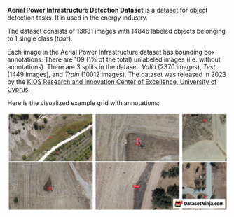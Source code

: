 **Aerial Power Infrastructure Detection Dataset** is a dataset for object detection tasks. It is used in the energy industry.

The dataset consists of 13831 images with 14846 labeled objects belonging to 1 single class (*tbar*).

Each image in the Aerial Power Infrastructure dataset has bounding box annotations. There are 109 (1% of the total) unlabeled images (i.e. without annotations). There are 3 splits in the dataset: *Valid* (2370 images), *Test* (1449 images), and *Train* (10012 images). The dataset was released in 2023 by the [KIOS Research and Innovation Center of Excellence, University of Cyprus](https://www.kios.ucy.ac.cy/).

Here is the visualized example grid with annotations:

<img src="https://github.com/dataset-ninja/aerial-power/raw/main/visualizations/horizontal_grid.png">
